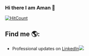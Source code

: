### Hi there I am Aman 👋

[![HitCount](http://hits.dwyl.com/find-aman/find-aman.svg)](http://hits.dwyl.com/find-aman/find-aman)

<!--
**find-aman/find-aman** is a ✨ _special_ ✨ repository because its `README.md` (this file) appears on your GitHub profile.


Here are some ideas to get you started:

- 🔭 I’m currently working on ...
- 🌱 I’m currently learning ...
- 👯 I’m looking to collaborate on ...
- 🤔 I’m looking for help with ...
- 💬 Ask me about ...
- 📫 How to reach me: ...
- 😄 Pronouns: ...
- ⚡ Fun fact: ...
-->

## Find me 🌎: 
- Professional updates on <a href="https://www.linkedin.com/in/amang9578/">LinkedIn</a><img src="https://img.icons8.com/color/20/000000/linkedin.png"/>
